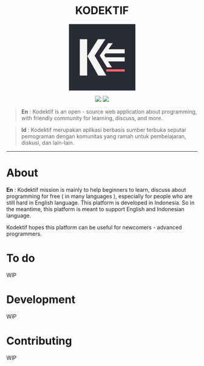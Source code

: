 <h1 align="center">KODEKTIF</h1>

<p align="center">
  <img src="/static/logo/logo_kodektif_bg.svg" width="175" align="center"/>
</p>

<p align="center">
  <img src="https://github.com/Jchann24/kodektif/workflows/MAIN-API-CI/badge.svg?branch=main">
  <img src="https://github.com/Jchann24/kodektif/workflows/DEV-API-CI/badge.svg?branch=dev"> 
</p>

> **En** : Kodektif is an open - source web application about programming, with friendly community for learning, discuss, and more.

> **Id** : Kodektif merupakan aplikasi berbasis sumber terbuka seputar pemograman dengan komunitas yang ramah untuk pembelajaran, diskusi, dan lain-lain. 


------------

# About
**En** : Kodektif mission is mainly to help beginners to learn, discuss about programming for free ( in many languages ), especially for people who are still hard in English language. This platform is developed in Indonesia. So in the meantime, this platform is meant to support English and Indonesian language.

Kodektif hopes this platform can be useful for newcomers - advanced programmers.

# To do
WIP

# Development
WIP

# Contributing
WIP
  
